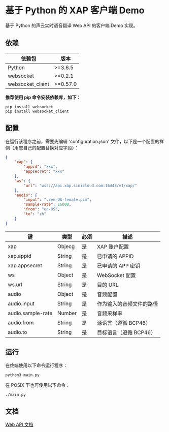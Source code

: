 # 基于 Python 的 XAP 客户端 Demo

基于 Python 的声云实时语音翻译 Web API 的客户端 Demo 实现。

## 依赖

| 依赖包     | 版本        |
| --------- | ---------- |
| Python    | &gt;=3.6.5 |
| websocket | &gt;=0.2.1 |
| websocket_client | &gt;=0.57.0 |

**推荐使用 pip 命令安装依赖库，如下：**

```
pip install websocket
pip install websocket_client
```

## 配置

在运行该程序之前，需要先编辑 'configuration.json' 文件，以下是一个配置的样例（用您自己的配置替换对应字段）：

```json
{
    "xap": {
        "appid": "xxx",
        "appsecret": "xxx"
    },
    "ws": {
        "url": "wss://api.xap.sinicloud.com:16443/v1/xap/"
    },
    "audio": {
        "input": "./en-US-female.pcm",
        "sample-rate": 16000,
        "from": "en-US",
        "to": "zh"
    }
}
```

| 键                      | 类型   | 必须 | 描述 |
| ---------------------- | ------ | --- | ---- |
| xap                    | Objecg | 是  | XAP 账户配置|
| xap.appid              | String | 是  | 已申请的 APPID |
| xap.appsecret          | String | 是  | 已申请的 APP 密钥 |
| ws                     | Object | 是  | WebSocket 配置 |
| ws.url                 | String | 是  | 目的 URL|
| audio                  | Object | 是  | 音频配置 |
| audio.input            | String | 是  | 作为输入的音频文件的路径 |
| audio.sample-rate      | Number | 是  | 音频采样率 |
| audio.from             | String | 是  | 源语言（遵循 BCP46） |
| <span>audio.to</span>  | String | 是  | 目标语言（遵循 BCP46） |

## 运行

在终端使用以下命令运行程序：

```
python3 main.py
```

在 POSIX 下也可使用以下命令：

```
./main.py
```

## 文档

[Web API 文档](https://github.com/sinicloud/xap/blob/master/README.md)